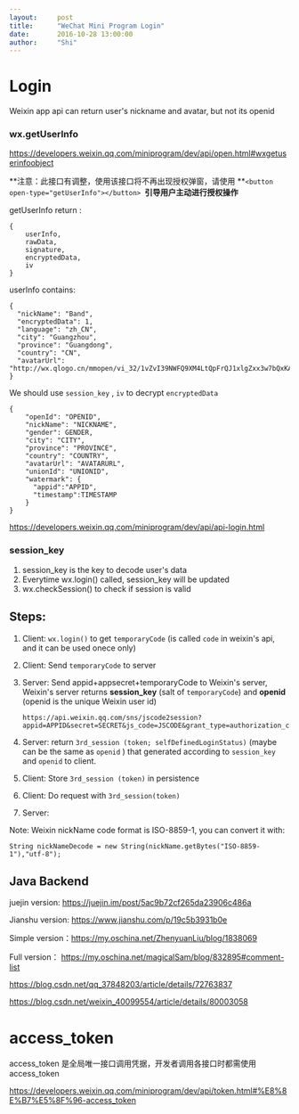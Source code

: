 ```yaml
---
layout:     post
title:      "WeChat Mini Program Login"
date:       2016-10-28 13:00:00
author:     "Shi"
---
```


# Login 

Weixin app api can return user's nickname and avatar, but not its openid

### **wx.getUserInfo**

https://developers.weixin.qq.com/miniprogram/dev/api/open.html#wxgetuserinfoobject

**注意：此接口有调整，使用该接口将不再出现授权弹窗，请使用 **`<button open-type="getUserInfo"></button> `**引导用户主动进行授权操作**

 getUserInfo return :

```
{
    userInfo,
    rawData,
    signature,
    encryptedData,
    iv
}
```

userInfo contains:

```
{
  "nickName": "Band",
  "encryptedData": 1,
  "language": "zh_CN",
  "city": "Guangzhou",
  "province": "Guangdong",
  "country": "CN",
  "avatarUrl": "http://wx.qlogo.cn/mmopen/vi_32/1vZvI39NWFQ9XM4LtQpFrQJ1xlgZxx3w7bQxKARol6503Iuswjjn6nIGBiaycAjAtpujxyzYsrztuuICqIM5ibXQ/0"
}
```



We should use  `session_key` , `iv` to decrypt `encryptedData`

```
{
    "openId": "OPENID",
    "nickName": "NICKNAME",
    "gender": GENDER,
    "city": "CITY",
    "province": "PROVINCE",
    "country": "COUNTRY",
    "avatarUrl": "AVATARURL",
    "unionId": "UNIONID",
    "watermark": {
      "appid":"APPID",
      "timestamp":TIMESTAMP
    }
}
```

 

https://developers.weixin.qq.com/miniprogram/dev/api/api-login.html

### **session_key**

1. session_key is the key to decode user's data
2. Everytime wx.login() called, session_key will be updated
3. wx.checkSession() to check if session is valid

## Steps:

1. Client: `wx.login()` to get `temporaryCode` (is called `code` in weixin's api, and it can be used onece only)

2. Client: Send  `temporaryCode`  to server

3. Server: Send appid+appsecret+temporaryCode to Weixin's server, Weixin's server returns **session_key** (salt of `temporaryCode`) and **openid** (openid is the unique Weixin user id)

   ```
   https://api.weixin.qq.com/sns/jscode2session?appid=APPID&secret=SECRET&js_code=JSCODE&grant_type=authorization_code
   ```

4. Server: return `3rd_session (token; selfDefinedLoginStatus)` (maybe can be the same as `openid` ) that generated according to `session_key` and `openid` to client. 

   

5. Client: Store  `3rd_session (token)` in persistence 

6. Client: Do request with   `3rd_session(token)` 

7. Server: 



Note:  Weixin nickName code format is ISO-8859-1, you can convert it with:

```
String nickNameDecode = new String(nickName.getBytes("ISO-8859-1"),"utf-8");
```



 

## Java Backend

juejin version: https://juejin.im/post/5ac9b72cf265da23906c486a

Jianshu version: https://www.jianshu.com/p/19c5b3931b0e

Simple version：https://my.oschina.net/ZhenyuanLiu/blog/1838069

Full version： https://my.oschina.net/magicalSam/blog/832895#comment-list

https://blog.csdn.net/qq_37848203/article/details/72763837

https://blog.csdn.net/weixin_40099554/article/details/80003058



# access_token

access_token 是全局唯一接口调用凭据，开发者调用各接口时都需使用 access_token

https://developers.weixin.qq.com/miniprogram/dev/api/token.html#%E8%8E%B7%E5%8F%96-access_token

